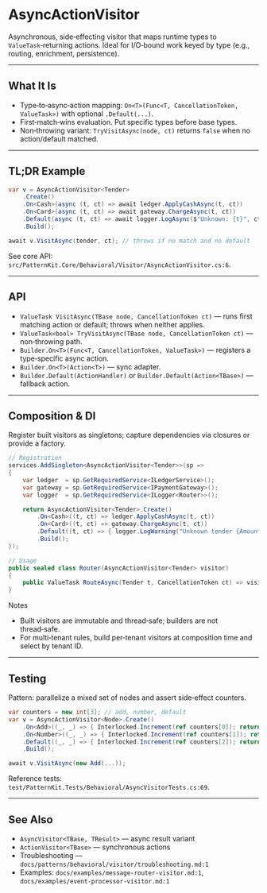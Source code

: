 # AsyncActionVisitor

Asynchronous, side‑effecting visitor that maps runtime types to `ValueTask`‑returning actions. Ideal for I/O‑bound work keyed by type (e.g., routing, enrichment, persistence).

---

## What It Is

- Type‑to‑async‑action mapping: `On<T>(Func<T, CancellationToken, ValueTask>)` with optional `.Default(...)`.
- First‑match‑wins evaluation. Put specific types before base types.
- Non‑throwing variant: `TryVisitAsync(node, ct)` returns `false` when no action/default matched.

---

## TL;DR Example

```csharp
var v = AsyncActionVisitor<Tender>
    .Create()
    .On<Cash>(async (t, ct) => await ledger.ApplyCashAsync(t, ct))
    .On<Card>(async (t, ct) => await gateway.ChargeAsync(t, ct))
    .Default(async (t, ct) => await logger.LogAsync($"Unknown: {t}", ct))
    .Build();

await v.VisitAsync(tender, ct); // throws if no match and no default
```

See core API: `src/PatternKit.Core/Behavioral/Visitor/AsyncActionVisitor.cs:6`.

---

## API

- `ValueTask VisitAsync(TBase node, CancellationToken ct)` — runs first matching action or default; throws when neither applies.
- `ValueTask<bool> TryVisitAsync(TBase node, CancellationToken ct)` — non‑throwing path.
- `Builder.On<T>(Func<T, CancellationToken, ValueTask>)` — registers a type‑specific async action.
- `Builder.On<T>(Action<T>)` — sync adapter.
- `Builder.Default(ActionHandler)` or `Builder.Default(Action<TBase>)` — fallback action.

---

## Composition & DI

Register built visitors as singletons; capture dependencies via closures or provide a factory.

```csharp
// Registration
services.AddSingleton<AsyncActionVisitor<Tender>>(sp =>
{
    var ledger  = sp.GetRequiredService<ILedgerService>();
    var gateway = sp.GetRequiredService<IPaymentGateway>();
    var logger  = sp.GetRequiredService<ILogger<Router>>();

    return AsyncActionVisitor<Tender>.Create()
        .On<Cash>((t, ct) => ledger.ApplyCashAsync(t, ct))
        .On<Card>((t, ct) => gateway.ChargeAsync(t, ct))
        .Default((t, ct) => { logger.LogWarning("Unknown tender {Amount}", t.Amount); return default; })
        .Build();
});

// Usage
public sealed class Router(AsyncActionVisitor<Tender> visitor)
{
    public ValueTask RouteAsync(Tender t, CancellationToken ct) => visitor.VisitAsync(t, ct);
}
```

Notes
- Built visitors are immutable and thread‑safe; builders are not thread‑safe.
- For multi‑tenant rules, build per‑tenant visitors at composition time and select by tenant ID.

---

## Testing

Pattern: parallelize a mixed set of nodes and assert side‑effect counters.

```csharp
var counters = new int[3]; // add, number, default
var v = AsyncActionVisitor<Node>.Create()
    .On<Add>((_, _) => { Interlocked.Increment(ref counters[0]); return default; })
    .On<Number>((_, _) => { Interlocked.Increment(ref counters[1]); return default; })
    .Default((_, _) => { Interlocked.Increment(ref counters[2]); return default; })
    .Build();

await v.VisitAsync(new Add(...));
```

Reference tests: `test/PatternKit.Tests/Behavioral/AsyncVisitorTests.cs:69`.

---

## See Also

- `AsyncVisitor<TBase, TResult>` — async result variant
- `ActionVisitor<TBase>` — synchronous actions
- Troubleshooting — `docs/patterns/behavioral/visitor/troubleshooting.md:1`
 - Examples: `docs/examples/message-router-visitor.md:1`, `docs/examples/event-processor-visitor.md:1`
